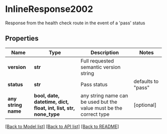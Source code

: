 # InlineResponse2002

Response from the health check route in the event of a 'pass' status

## Properties
Name | Type | Description | Notes
------------ | ------------- | ------------- | -------------
**version** | **str** | Full requested semantic version string | 
**status** | **str** | Pass status | defaults to "pass"
**any string name** | **bool, date, datetime, dict, float, int, list, str, none_type** | any string name can be used but the value must be the correct type | [optional]

[[Back to Model list]](../README.md#documentation-for-models) [[Back to API list]](../README.md#documentation-for-api-endpoints) [[Back to README]](../README.md)


